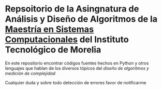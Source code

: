 # Repsoitorio de la Asingnatura de Análisis y Diseño de Algoritmos de la [Maestría en Sistemas Computacionales](http://dsc.itmorelia.edu.mx) del Instituto Tecnológico de Morelia

En este repositorio encontrar códigos fuentes hechos en Python y otros lenguajes que hablan de los diversos tópicos del *diseño de algoritmos y medición de complejidad*

Cualquier duda y sobre todo detección de errores favor de notificarme
